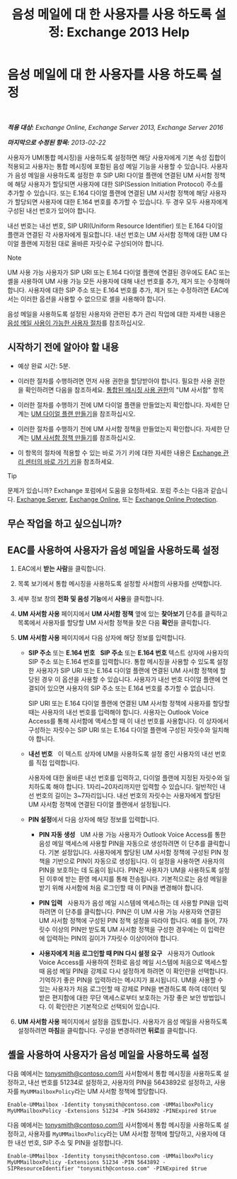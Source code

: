 ﻿---
title: '음성 메일에 대 한 사용자를 사용 하도록 설정: Exchange 2013 Help'
TOCTitle: 음성 메일에 대 한 사용자를 사용 하도록 설정
ms:assetid: ad027767-5e14-4cb1-9f8a-0791d9188db5
ms:mtpsurl: https://technet.microsoft.com/ko-kr/library/Bb124147(v=EXCHG.150)
ms:contentKeyID: 50483920
ms.date: 05/22/2018
mtps_version: v=EXCHG.150
f1_keywords:
- Microsoft.Exchange.Management.SnapIn.Esm.Recipients.EnableUnifiedMessagingWizardForm.EnableUnifiedMessagingWizardPage
ms.translationtype: MT
---

# 음성 메일에 대 한 사용자를 사용 하도록 설정

 

_**적용 대상:** Exchange Online, Exchange Server 2013, Exchange Server 2016_

_**마지막으로 수정된 항목:** 2013-02-22_

사용자가 UM(통합 메시징)을 사용하도록 설정하면 해당 사용자에게 기본 속성 집합이 적용되고 사용자는 통합 메시징에 포함된 음성 메일 기능을 사용할 수 있습니다. 사용자가 음성 메일을 사용하도록 설정한 후 SIP URI 다이얼 플랜에 연결된 UM 사서함 정책에 해당 사용자가 할당되면 사용자에 대한 SIP(Session Initiation Protocol) 주소를 추가할 수 있습니다. 또는 E.164 다이얼 플랜에 연결된 UM 사서함 정책에 해당 사용자가 할당되면 사용자에 대한 E.164 번호를 추가할 수 있습니다. 두 경우 모두 사용자에게 구성된 내선 번호가 있어야 합니다.

내선 번호는 내선 번호, SIP URI(Uniform Resource Identifier) 또는 E.164 다이얼 플랜과 연결된 각 사용자에게 필요합니다. 내선 번호는 UM 사서함 정책에 대한 UM 다이얼 플랜에 지정된 대로 올바른 자릿수로 구성되어야 합니다.


> [!NOTE]
> UM 사용 가능 사용자가 SIP URI 또는 E.164 다이얼 플랜에 연결된 경우에도 EAC 또는 셸을 사용하여 UM 사용 가능 모든 사용자에 대해 내선 번호를 추가, 제거 또는 수정해야 합니다. 사용자에 대한 SIP 주소 또는 E.164 번호를 추가, 제거 또는 수정하려면 EAC에서는 이러한 옵션을 사용할 수 없으므로 셸을 사용해야 합니다.



음성 메일을 사용하도록 설정된 사용자와 관련된 추가 관리 작업에 대한 자세한 내용은 [음성 메일 사용이 가능한 사용자 절차](voice-mail-enabled-user-procedures-exchange-2013-help.md)를 참조하십시오.

## 시작하기 전에 알아야 할 내용

  - 예상 완료 시간: 5분.

  - 이러한 절차를 수행하려면 먼저 사용 권한을 할당받아야 합니다. 필요한 사용 권한을 확인하려면 다음을 참조하세요. [통합된 메시징 사용 권한](unified-messaging-permissions-exchange-2013-help.md)의 "UM 사서함" 항목

  - 이러한 절차를 수행하기 전에 UM 다이얼 플랜을 만들었는지 확인합니다. 자세한 단계는 [UM 다이얼 플랜 만들기](create-a-um-dial-plan-exchange-2013-help.md)을 참조하십시오.

  - 이러한 절차를 수행하기 전에 UM 사서함 정책을 만들었는지 확인합니다. 자세한 단계는 [UM 사서함 정책 만들기](create-a-um-mailbox-policy-exchange-2013-help.md)를 참조하십시오.

  - 이 항목의 절차에 적용할 수 있는 바로 가기 키에 대한 자세한 내용은 [Exchange 관리 센터의 바로 가기 키](keyboard-shortcuts-in-the-exchange-admin-center-exchange-online-protection-help.md)을 참조하세요.


> [!TIP]
> 문제가 있습니까? Exchange 포럼에서 도움을 요청하세요. 포럼 주소는 다음과 같습니다. <A href="https://go.microsoft.com/fwlink/p/?linkid=60612">Exchange Server</A>, <A href="https://go.microsoft.com/fwlink/p/?linkid=267542">Exchange Online</A>, 또는 <A href="https://go.microsoft.com/fwlink/p/?linkid=285351">Exchange Online Protection</A>.



## 무슨 작업을 하고 싶으십니까?

## EAC를 사용하여 사용자가 음성 메일을 사용하도록 설정

1.  EAC에서 **받는 사람**을 클릭합니다.

2.  목록 보기에서 통합 메시징을 사용하도록 설정할 사서함의 사용자를 선택합니다.

3.  세부 정보 창의 **전화 및 음성 기능**에서 **사용**을 클릭합니다.

4.  **UM 사서함 사용** 페이지에서 **UM 사서함 정책** 옆에 있는 **찾아보기** 단추를 클릭하고 목록에서 사용자를 할당할 UM 사서함 정책을 찾은 다음 **확인**을 클릭합니다.

5.  **UM 사서함 사용** 페이지에서 다음 상자에 해당 정보를 입력합니다.
    
      - **SIP 주소** 또는 **E.164 번호**   **SIP 주소** 또는 **E.164 번호** 텍스트 상자에 사용자의 SIP 주소 또는 E.164 번호를 입력합니다. 통합 메시징을 사용할 수 있도록 설정한 사용자가 SIP URI 또는 E.164 다이얼 플랜에 연결된 UM 사서함 정책에 할당된 경우 이 옵션을 사용할 수 있습니다. 사용자가 내선 번호 다이얼 플랜에 연결되어 있으면 사용자의 SIP 주소 또는 E.164 번호를 추가할 수 없습니다.
        
        SIP URI 또는 E.164 다이얼 플랜에 연결된 UM 사서함 정책에 사용자를 할당할 때는 사용자의 내선 번호를 입력해야 합니다. 사용자는 Outlook Voice Access를 통해 사서함에 액세스할 때 이 내선 번호를 사용합니다. 이 상자에서 구성하는 자릿수는 SIP URI 또는 E.164 다이얼 플랜에 구성된 자릿수와 일치해야 합니다.
    
      - **내선 번호**   이 텍스트 상자에 UM을 사용하도록 설정 중인 사용자의 내선 번호를 직접 입력합니다.
        
        사용자에 대한 올바른 내선 번호를 입력하고, 다이얼 플랜에 지정된 자릿수와 일치하도록 해야 합니다. 1자리~20자리까지만 입력할 수 있습니다. 일반적인 내선 번호의 길이는 3~7자리입니다. 내선 번호의 자릿수는 사용자에게 할당된 UM 사서함 정책에 연결된 다이얼 플랜에서 설정됩니다.
    
      - **PIN 설정**에서 다음 상자에 해당 정보를 입력합니다.
        
          - **PIN 자동 생성**   UM 사용 가능 사용자가 Outlook Voice Access를 통한 음성 메일 액세스에 사용할 PIN을 자동으로 생성하려면 이 단추를 클릭합니다. 기본 설정입니다. 사용자에게 할당된 UM 사서함 정책에 구성된 PIN 정책을 기반으로 PIN이 자동으로 생성됩니다. 이 설정을 사용하면 사용자의 PIN을 보호하는 데 도움이 됩니다. PIN은 사용자가 UM을 사용하도록 설정된 이후에 받는 환영 메시지를 통해 전송됩니다. 기본적으로는 음성 메일을 받기 위해 사서함에 처음 로그인할 때 이 PIN을 변경해야 합니다.
        
          - **PIN 입력**   사용자가 음성 메일 시스템에 액세스하는 데 사용할 PIN을 입력하려면 이 단추를 클릭합니다. PIN은 이 UM 사용 가능 사용자와 연결된 UM 사서함 정책에 구성된 PIN 정책 설정을 따라야 합니다. 예를 들어, 7자릿수 이상의 PIN만 받도록 UM 사서함 정책을 구성한 경우에는 이 입력란에 입력하는 PIN의 길이가 7자릿수 이상이어야 합니다.
        
          - **사용자에게 처음 로그인할 때 PIN 다시 설정 요구**   사용자가 Outlook Voice Access를 사용하여 전화로 음성 메일 시스템에 처음으로 액세스할 때 음성 메일 PIN을 강제로 다시 설정하게 하려면 이 확인란을 선택합니다. 기억하기 좋은 PIN을 입력하라는 메시지가 표시됩니다. UM을 사용할 수 있는 사용자가 처음 로그인할 때 강제로 PIN을 변경하도록 하여 데이터 및 받은 편지함에 대한 무단 액세스로부터 보호하는 가장 좋은 보안 방법입니다. 이 확인란은 기본적으로 선택되어 있습니다.

6.  **UM 사서함 사용** 페이지에서 설정을 검토합니다. 사용자가 음성 메일을 사용하도록 설정하려면 **마침**을 클릭합니다. 구성을 변경하려면 **뒤로**를 클릭합니다.

## 셸을 사용하여 사용자가 음성 메일을 사용하도록 설정

다음 예에서는 tonysmith@contoso.com의 사서함에서 통합 메시징을 사용하도록 설정하고, 내선 번호를 51234로 설정하고, 사용자의 PIN을 5643892로 설정하고, 사용자를 `MyUMMailboxPolicy`라는 UM 사서함 정책에 할당합니다.

    Enable-UMMailbox -Identity tonysmith@contoso.com -UMMailboxPolicy MyUMMailboxPolicy -Extensions 51234 -PIN 5643892 -PINExpired $true

다음 예에서는 tonysmith@contoso.com의 사서함에서 통합 메시징을 사용하도록 설정하고, 사용자를 `MyUMMailboxPolicy`라는 UM 사서함 정책에 할당하고, 사용자에 대한 내선 번호, SIP 주소 및 PIN을 설정합니다.

    Enable-UMMailbox -Identity tonysmith@contoso.com -UMMailboxPolicy MyUMMailboxPolicy -Extensions 51234 -PIN 5643892 -SIPResourceIdentifier "tonysmith@contoso.com" -PINExpired $true

